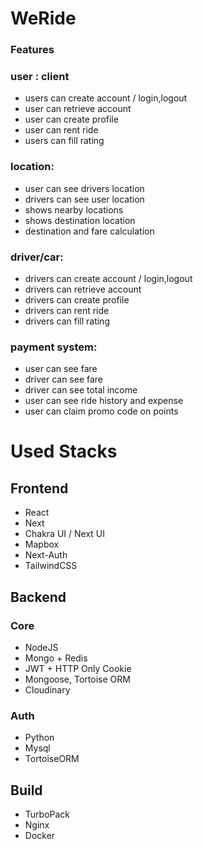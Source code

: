 # WeRide

### Features

### user : client
- users can create account / login,logout
- user can retrieve account
- user can create profile
- user can rent ride
- users can fill rating

### location:
- user can see drivers location
- drivers can see user location
- shows nearby locations
- shows destination location
- destination and fare calculation

### driver/car:
- drivers can create account / login,logout
- drivers can retrieve account
- drivers can create profile
- drivers can rent ride
- drivers can fill rating

### payment system:
- user can see fare
- driver can see fare
- driver can see total income
- user can see ride history and expense
- user can claim promo code on points

# Used Stacks

## Frontend

- React
- Next
- Chakra UI / Next UI
- Mapbox
- Next-Auth
- TailwindCSS

## Backend

### Core
- NodeJS 
- Mongo + Redis 
- JWT + HTTP Only Cookie
- Mongoose, Tortoise ORM
- Cloudinary

### Auth
- Python
- Mysql
- TortoiseORM

## Build
- TurboPack
- Nginx
- Docker
